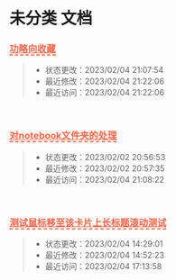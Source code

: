 # 未分类 文档
<h3><a style="color: tomato; border-bottom: 2px dashed tomato;" href="/notebook/未分类/功略向收藏.md">功略向收藏</a></h3>

> - 状态更改：2023/02/04 21:07:54
> - 最近修改：2023/02/04 21:22:06
> - 最近访问：2023/02/04 21:22:06

<br /><h3><a style="color: tomato; border-bottom: 2px dashed tomato;" href="/notebook/未分类/对notebook文件夹的处理.md">对notebook文件夹的处理</a></h3>

> - 状态更改：2023/02/02 20:56:53
> - 最近修改：2023/02/02 20:57:35
> - 最近访问：2023/02/04 21:08:22

<br /><h3><a style="color: tomato; border-bottom: 2px dashed tomato;" href="/notebook/未分类/测试鼠标移至该卡片上长标题滚动测试.md">测试鼠标移至该卡片上长标题滚动测试</a></h3>

> - 状态更改：2023/02/04 14:29:01
> - 最近修改：2023/02/04 14:52:23
> - 最近访问：2023/02/04 17:13:58

<br />